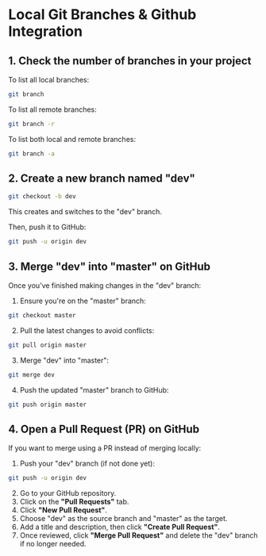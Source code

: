 # Local Git Branches & Github Integration

## 1. Check the number of branches in your project

To list all local branches:

```sh
git branch
```

To list all remote branches:

```sh
git branch -r
```

To list both local and remote branches:

```sh
git branch -a
```

## 2. Create a new branch named "dev"

```sh
git checkout -b dev
```

This creates and switches to the "dev" branch.

Then, push it to GitHub:
```sh
git push -u origin dev
```

## 3. Merge "dev" into "master" on GitHub
Once you’ve finished making changes in the "dev" branch:

1. Ensure you're on the "master" branch:

```sh
git checkout master
```

2. Pull the latest changes to avoid conflicts:

```sh
git pull origin master
```

3. Merge "dev" into "master":

```sh
git merge dev
```

4. Push the updated "master" branch to GitHub:

```sh
git push origin master
```

## 4. Open a Pull Request (PR) on GitHub

If you want to merge using a PR instead of merging locally:

1. Push your "dev" branch (if not done yet):
```sh
git push -u origin dev
```
2. Go to your GitHub repository.
3. Click on the **"Pull Requests"** tab.
4. Click **"New Pull Request"**.
5. Choose "dev" as the source branch and "master" as the target.
6. Add a title and description, then click **"Create Pull Request"**.
7. Once reviewed, click **"Merge Pull Request"** and delete the "dev" branch if no longer needed.
